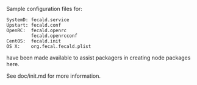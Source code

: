 Sample configuration files for:
```
SystemD: fecald.service
Upstart: fecald.conf
OpenRC:  fecald.openrc
         fecald.openrcconf
CentOS:  fecald.init
OS X:    org.fecal.fecald.plist
```
have been made available to assist packagers in creating node packages here.

See doc/init.md for more information.
